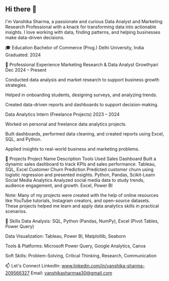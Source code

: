 ## Hi there 👋

<!--
**VanshikaSharma19/VanshikaSharma19** is a ✨ _special_ ✨ repository because its `README.md` (this file) appears on your GitHub profile.

Here are some ideas to get you started:

- 🔭 I’m currently working on ...
- 🌱 I’m currently learning ...
- 👯 I’m looking to collaborate on ...
- 🤔 I’m looking for help with ...
- 💬 Ask me about ...
- 📫 How to reach me: ...
- 😄 Pronouns: ...
- ⚡ Fun fact: ...
-->
I'm Vanshika Sharma, a passionate and curious Data Analyst and Marketing Research Professional with a knack for transforming data into actionable insights. 
I love working with data, finding patterns, and helping businesses make data-driven decisions.

🎓 Education
Bachelor of Commerce (Prog.)
Delhi University, India
Graduated: 2024

💼 Professional Experience
Marketing Research & Data Analyst
Growthyari
Dec 2024 – Present

Conducted data analysis and market research to support business growth strategies.

Helped in onboarding students, designing surveys, and analyzing trends.

Created data-driven reports and dashboards to support decision-making.

Data Analytics Intern (Freelance Projects)
2023 – 2024

Worked on personal and freelance data analytics projects.

Built dashboards, performed data cleaning, and created reports using Excel, SQL, and Python.

Applied insights to real-world business and marketing problems.

📂 Projects
Project Name	Description	Tools Used
Sales Dashboard	Built a dynamic sales dashboard to track KPIs and sales performance.	Tableau, SQL, Excel
Customer Churn Prediction	Predicted customer churn using logistic regression and presented insights.	Python, Pandas, Scikit-Learn
Social Media Analytics	Analyzed social media data to study trends, audience engagement, and growth.	Excel, Power BI

Note: Many of my projects were created with the help of online resources like YouTube tutorials, Instagram creators, and open-source datasets. These projects helped me learn and apply data analytics skills in practical scenarios.

🔧 Skills
Data Analysis: SQL, Python (Pandas, NumPy), Excel (Pivot Tables, Power Query)

Data Visualization: Tableau, Power BI, Matplotlib, Seaborn

Tools & Platforms: Microsoft Power Query, Google Analytics, Canva

Soft Skills: Problem-Solving, Critical Thinking, Research, Communication

📫 Let's Connect
LinkedIn: www.linkedin.com/in/vanshika-sharma-209566327
Email: vanshikasharmaa30@gmail.com


